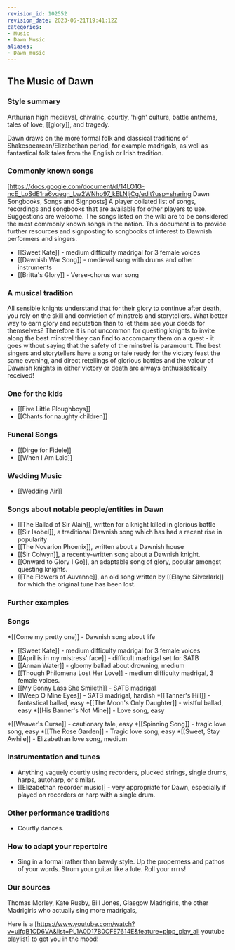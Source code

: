 ```yaml
---
revision_id: 102552
revision_date: 2023-06-21T19:41:12Z
categories:
- Music
- Dawn Music
aliases:
- Dawn_music
---
```


## The Music of Dawn

### Style summary
Arthurian high medieval, chivalric, courtly, 'high' culture, battle anthems, tales of love, [[glory]], and tragedy. 

Dawn draws on the more formal folk and classical traditions of Shakespearean/Elizabethan period, for example madrigals, as well as fantastical folk tales from the English or Irish tradition.

### Commonly known songs
[https://docs.google.com/document/d/14LO1G-ncE_LoSdE1ra6vqeqn_Lw2WNho97_kELNIjCg/edit?usp=sharing Dawn Songbooks, Songs and Signposts] A player collated list of songs, recordings and songbooks that are available for other players to use. Suggestions are welcome. The songs listed on the wiki are to be considered the most commonly known songs in the nation. This document is to provide further resources and signposting to songbooks of interest to Dawnish performers and singers.

* [[Sweet Kate]] - medium difficulty madrigal for 3 female voices 
* [[Dawnish War Song]] - medieval song with drums and other instruments
* [[Britta's Glory]] - Verse-chorus war song

### A musical tradition
All sensible knights understand that for their glory to continue after death, you rely on the skill and conviction of minstrels and storytellers. What better way to earn glory and reputation than to let them see your deeds for themselves? Therefore it is not uncommon for questing knights to invite along the best minstrel they can find to accompany them on a quest - it goes without saying that the safety of the minstrel is paramount. The best singers and storytellers have a song or tale ready for the victory feast the same evening, and direct retellings of glorious battles and the valour of Dawnish knights in either victory or death are always enthusiastically received!

### One for the kids
* [[Five Little Ploughboys]]
* [[Chants for naughty children]]

### Funeral Songs
* [[Dirge for Fidele]]
* [[When I Am Laid]]

### Wedding Music
* [[Wedding Air]]

### Songs about notable people/entities in Dawn
* [[The Ballad of Sir Alain]], written for a knight killed in glorious battle
* [[Sir Isobel]], a traditional Dawnish song which has had a recent rise in popularity
* [[The Novarion Phoenix]], written about a Dawnish house
* [[Sir Colwyn]], a recently-written song about a Dawnish knight.
* [[Onward to Glory I Go]], an adaptable song of glory, popular amongst questing knights.
* [[The Flowers of Auvanne]], an old song written by [[Elayne Silverlark]] for which the original tune has been lost.

### Further examples

### Songs

*[[Come my pretty one]] - Dawnish song about life
* [[Sweet Kate]] - medium difficulty madrigal for 3 female voices 
* [[April is in my mistress' face]] - difficult madrigal set for SATB
* [[Annan Water]] - gloomy ballad about drowning, medium
* [[Though Philomena Lost Her Love]] - medium difficulty madrigal, 3 female voices.
* [[My Bonny Lass She Smileth]] - SATB madrigal
* [[Weep O Mine Eyes]] - SATB madrigal, hardish
*[[Tanner's Hill]] - fantastical ballad, easy
*[[The Moon's Only Daughter]] - wistful ballad, easy
*[[His Banner's Not Mine]] - Love song, easy

*[[Weaver's Curse]] - cautionary tale, easy
*[[Spinning Song]] - tragic love song, easy
*[[The Rose Garden]] - Tragic love song, easy
*[[Sweet, Stay Awhile]] - Elizabethan love song, medium

### Instrumentation and tunes
* Anything vaguely courtly using recorders, plucked strings, single drums, harps, autoharp, or similar.
* [[Elizabethan recorder music]] - very appropriate for Dawn, especially if played on recorders or harp with a single drum.

### Other performance traditions
* Courtly dances.

### How to adapt your repertoire

* Sing in a formal rather than bawdy style. Up the properness and pathos of your words. Strum your guitar like a lute. Roll your rrrrs!

### Our sources
Thomas Morley, Kate Rusby, Bill Jones, Glasgow Madrigirls, the other Madrigirls who actually sing more madrigals,

Here is a [https://www.youtube.com/watch?v=ujfqB1CD6VA&list=PL1A0D17B0CFE7614E&feature=plpp_play_all youtube playlist] to get you in the mood! 


